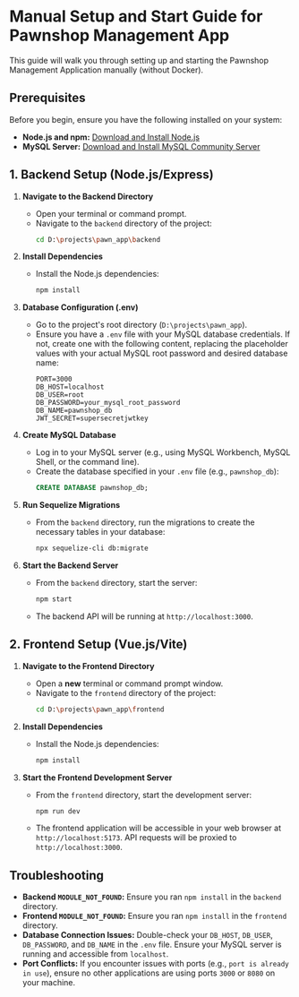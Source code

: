 # Manual Setup and Start Guide for Pawnshop Management App

This guide will walk you through setting up and starting the Pawnshop Management Application manually (without Docker).

## Prerequisites

Before you begin, ensure you have the following installed on your system:

*   **Node.js and npm:** [Download and Install Node.js](https://nodejs.org/en/download/)
*   **MySQL Server:** [Download and Install MySQL Community Server](https://dev.mysql.com/downloads/mysql/)

## 1. Backend Setup (Node.js/Express)

1.  **Navigate to the Backend Directory**
    *   Open your terminal or command prompt.
    *   Navigate to the `backend` directory of the project:
        ```bash
        cd D:\projects\pawn_app\backend
        ```

2.  **Install Dependencies**
    *   Install the Node.js dependencies:
        ```bash
        npm install
        ```

3.  **Database Configuration (.env)**
    *   Go to the project's root directory (`D:\projects\pawn_app`).
    *   Ensure you have a `.env` file with your MySQL database credentials. If not, create one with the following content, replacing the placeholder values with your actual MySQL root password and desired database name:
        ```
        PORT=3000
        DB_HOST=localhost
        DB_USER=root
        DB_PASSWORD=your_mysql_root_password
        DB_NAME=pawnshop_db
        JWT_SECRET=supersecretjwtkey
        ```

4.  **Create MySQL Database**
    *   Log in to your MySQL server (e.g., using MySQL Workbench, MySQL Shell, or the command line).
    *   Create the database specified in your `.env` file (e.g., `pawnshop_db`):
        ```sql
        CREATE DATABASE pawnshop_db;
        ```

5.  **Run Sequelize Migrations**
    *   From the `backend` directory, run the migrations to create the necessary tables in your database:
        ```bash
        npx sequelize-cli db:migrate
        ```

6.  **Start the Backend Server**
    *   From the `backend` directory, start the server:
        ```bash
        npm start
        ```
    *   The backend API will be running at `http://localhost:3000`.

## 2. Frontend Setup (Vue.js/Vite)

1.  **Navigate to the Frontend Directory**
    *   Open a **new** terminal or command prompt window.
    *   Navigate to the `frontend` directory of the project:
        ```bash
        cd D:\projects\pawn_app\frontend
        ```

2.  **Install Dependencies**
    *   Install the Node.js dependencies:
        ```bash
        npm install
        ```

3.  **Start the Frontend Development Server**
    *   From the `frontend` directory, start the development server:
        ```bash
        npm run dev
        ```
    *   The frontend application will be accessible in your web browser at `http://localhost:5173`. API requests will be proxied to `http://localhost:3000`.

## Troubleshooting

*   **Backend `MODULE_NOT_FOUND`:** Ensure you ran `npm install` in the `backend` directory.
*   **Frontend `MODULE_NOT_FOUND`:** Ensure you ran `npm install` in the `frontend` directory.
*   **Database Connection Issues:** Double-check your `DB_HOST`, `DB_USER`, `DB_PASSWORD`, and `DB_NAME` in the `.env` file. Ensure your MySQL server is running and accessible from `localhost`.
*   **Port Conflicts:** If you encounter issues with ports (e.g., `port is already in use`), ensure no other applications are using ports `3000` or `8080` on your machine.